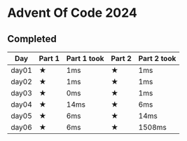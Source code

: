 # Advent Of Code 2024

## Completed

| Day   | Part 1 | Part 1 took | Part 2 | Part 2 took |
| ----- | ------ | ----------- | ------ | ----------- |
| day01 | ★      | 1ms         | ★      | 1ms         |
| day02 | ★      | 1ms         | ★      | 1ms         |
| day03 | ★      | 0ms         | ★      | 1ms         |
| day04 | ★      | 14ms        | ★      | 6ms         |
| day05 | ★      | 6ms         | ★      | 14ms        |
| day06 | ★      | 6ms         | ★      | 1508ms      |
